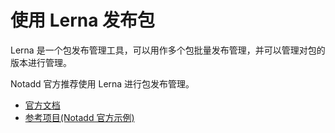 # 使用 Lerna 发布包

Lerna 是一个包发布管理工具，可以用作多个包批量发布管理，并可以管理对包的版本进行管理。

Notadd 官方推荐使用 Lerna 进行包发布管理。

- [官方文档](https://lernajs.io/)
- [参考项目(Notadd 官方示例)](https://github.com/notadd/next-demos)
